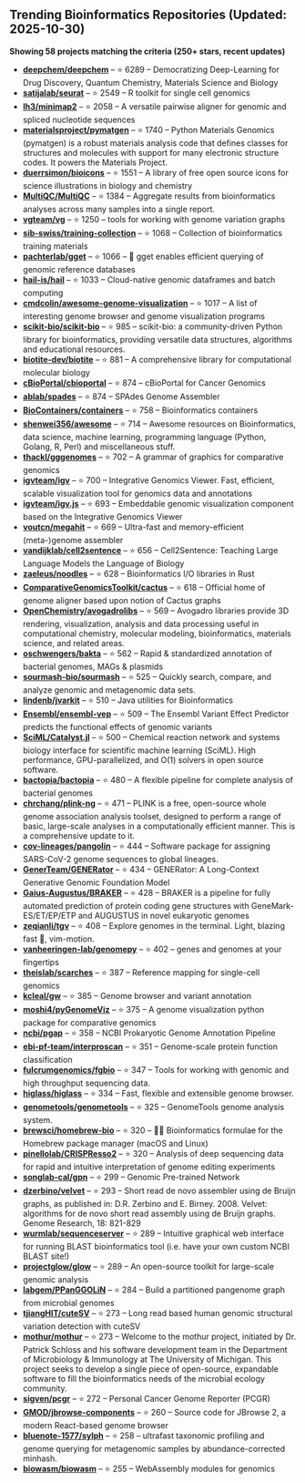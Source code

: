 ## Trending Bioinformatics Repositories (Updated: 2025-10-30)

**Showing 58 projects matching the criteria (250+ stars, recent updates)**

- **[deepchem/deepchem](https://github.com/deepchem/deepchem)** – ⭐ 6289 – Democratizing Deep-Learning for Drug Discovery, Quantum Chemistry, Materials Science and Biology
- **[satijalab/seurat](https://github.com/satijalab/seurat)** – ⭐ 2549 – R toolkit for single cell genomics
- **[lh3/minimap2](https://github.com/lh3/minimap2)** – ⭐ 2058 – A versatile pairwise aligner for genomic and spliced nucleotide sequences
- **[materialsproject/pymatgen](https://github.com/materialsproject/pymatgen)** – ⭐ 1740 – Python Materials Genomics (pymatgen) is a robust materials analysis code that defines classes for structures and molecules with support for many electronic structure codes. It powers the Materials Project.
- **[duerrsimon/bioicons](https://github.com/duerrsimon/bioicons)** – ⭐ 1551 – A library of free open source icons for science illustrations in biology and chemistry
- **[MultiQC/MultiQC](https://github.com/MultiQC/MultiQC)** – ⭐ 1384 – Aggregate results from bioinformatics analyses across many samples into a single report.
- **[vgteam/vg](https://github.com/vgteam/vg)** – ⭐ 1250 – tools for working with genome variation graphs
- **[sib-swiss/training-collection](https://github.com/sib-swiss/training-collection)** – ⭐ 1068 – Collection of bioinformatics training materials
- **[pachterlab/gget](https://github.com/pachterlab/gget)** – ⭐ 1066 – 🧬 gget enables efficient querying of genomic reference databases
- **[hail-is/hail](https://github.com/hail-is/hail)** – ⭐ 1033 – Cloud-native genomic dataframes and batch computing
- **[cmdcolin/awesome-genome-visualization](https://github.com/cmdcolin/awesome-genome-visualization)** – ⭐ 1017 – A list of interesting genome browser and genome visualization programs
- **[scikit-bio/scikit-bio](https://github.com/scikit-bio/scikit-bio)** – ⭐ 985 – scikit-bio: a community-driven Python library for bioinformatics, providing versatile data structures, algorithms and educational resources.
- **[biotite-dev/biotite](https://github.com/biotite-dev/biotite)** – ⭐ 881 – A comprehensive library for computational molecular biology
- **[cBioPortal/cbioportal](https://github.com/cBioPortal/cbioportal)** – ⭐ 874 – cBioPortal for Cancer Genomics
- **[ablab/spades](https://github.com/ablab/spades)** – ⭐ 874 – SPAdes Genome Assembler
- **[BioContainers/containers](https://github.com/BioContainers/containers)** – ⭐ 758 – Bioinformatics containers
- **[shenwei356/awesome](https://github.com/shenwei356/awesome)** – ⭐ 714 – Awesome resources on Bioinformatics, data science, machine learning, programming language (Python, Golang, R, Perl) and miscellaneous stuff.
- **[thackl/gggenomes](https://github.com/thackl/gggenomes)** – ⭐ 702 – A grammar of graphics for comparative genomics
- **[igvteam/igv](https://github.com/igvteam/igv)** – ⭐ 700 – Integrative Genomics Viewer. Fast, efficient, scalable visualization tool for genomics data and annotations
- **[igvteam/igv.js](https://github.com/igvteam/igv.js)** – ⭐ 693 – Embeddable genomic visualization component based on the Integrative Genomics Viewer
- **[voutcn/megahit](https://github.com/voutcn/megahit)** – ⭐ 669 – Ultra-fast and memory-efficient (meta-)genome assembler
- **[vandijklab/cell2sentence](https://github.com/vandijklab/cell2sentence)** – ⭐ 656 – Cell2Sentence: Teaching Large Language Models the Language of Biology
- **[zaeleus/noodles](https://github.com/zaeleus/noodles)** – ⭐ 628 – Bioinformatics I/O libraries in Rust
- **[ComparativeGenomicsToolkit/cactus](https://github.com/ComparativeGenomicsToolkit/cactus)** – ⭐ 618 – Official home of genome aligner based upon notion of Cactus graphs
- **[OpenChemistry/avogadrolibs](https://github.com/OpenChemistry/avogadrolibs)** – ⭐ 569 – Avogadro libraries provide 3D rendering, visualization, analysis and data processing useful in computational chemistry, molecular modeling, bioinformatics, materials science, and related areas.
- **[oschwengers/bakta](https://github.com/oschwengers/bakta)** – ⭐ 562 – Rapid & standardized annotation of bacterial genomes, MAGs & plasmids
- **[sourmash-bio/sourmash](https://github.com/sourmash-bio/sourmash)** – ⭐ 525 – Quickly search, compare, and analyze genomic and metagenomic data sets.
- **[lindenb/jvarkit](https://github.com/lindenb/jvarkit)** – ⭐ 510 – Java utilities for Bioinformatics
- **[Ensembl/ensembl-vep](https://github.com/Ensembl/ensembl-vep)** – ⭐ 509 – The Ensembl Variant Effect Predictor predicts the functional effects of genomic variants
- **[SciML/Catalyst.jl](https://github.com/SciML/Catalyst.jl)** – ⭐ 500 – Chemical reaction network and systems biology interface for scientific machine learning (SciML). High performance, GPU-parallelized, and O(1) solvers in open source software.
- **[bactopia/bactopia](https://github.com/bactopia/bactopia)** – ⭐ 480 – A flexible pipeline for complete analysis of bacterial genomes
- **[chrchang/plink-ng](https://github.com/chrchang/plink-ng)** – ⭐ 471 – PLINK is a free, open-source whole genome association analysis toolset, designed to perform a range of basic, large-scale analyses in a computationally efficient manner.  This is a comprehensive update to it.
- **[cov-lineages/pangolin](https://github.com/cov-lineages/pangolin)** – ⭐ 444 – Software package for assigning SARS-CoV-2 genome sequences to global lineages.
- **[GenerTeam/GENERator](https://github.com/GenerTeam/GENERator)** – ⭐ 434 – GENERator: A Long-Context Generative Genomic Foundation Model
- **[Gaius-Augustus/BRAKER](https://github.com/Gaius-Augustus/BRAKER)** – ⭐ 428 – BRAKER is a pipeline for fully automated prediction of protein coding gene structures with GeneMark-ES/ET/EP/ETP and AUGUSTUS in novel eukaryotic genomes
- **[zeqianli/tgv](https://github.com/zeqianli/tgv)** – ⭐ 408 – Explore genomes in the terminal. Light, blazing fast 🚀, vim-motion.
- **[vanheeringen-lab/genomepy](https://github.com/vanheeringen-lab/genomepy)** – ⭐ 402 – genes and genomes at your fingertips
- **[theislab/scarches](https://github.com/theislab/scarches)** – ⭐ 387 – Reference mapping for single-cell genomics
- **[kcleal/gw](https://github.com/kcleal/gw)** – ⭐ 385 – Genome browser and variant annotation
- **[moshi4/pyGenomeViz](https://github.com/moshi4/pyGenomeViz)** – ⭐ 375 – A genome visualization python package for comparative genomics
- **[ncbi/pgap](https://github.com/ncbi/pgap)** – ⭐ 358 – NCBI Prokaryotic Genome Annotation Pipeline
- **[ebi-pf-team/interproscan](https://github.com/ebi-pf-team/interproscan)** – ⭐ 351 – Genome-scale protein function classification
- **[fulcrumgenomics/fgbio](https://github.com/fulcrumgenomics/fgbio)** – ⭐ 347 – Tools for working with genomic and high throughput sequencing data.
- **[higlass/higlass](https://github.com/higlass/higlass)** – ⭐ 334 – Fast, flexible and extensible genome browser.
- **[genometools/genometools](https://github.com/genometools/genometools)** – ⭐ 325 – GenomeTools genome analysis system.
- **[brewsci/homebrew-bio](https://github.com/brewsci/homebrew-bio)** – ⭐ 320 – :beer::microscope: Bioinformatics formulae for the Homebrew package manager (macOS and Linux)
- **[pinellolab/CRISPResso2](https://github.com/pinellolab/CRISPResso2)** – ⭐ 320 – Analysis of deep sequencing data for rapid and intuitive interpretation of genome editing experiments
- **[songlab-cal/gpn](https://github.com/songlab-cal/gpn)** – ⭐ 299 – Genomic Pre-trained Network
- **[dzerbino/velvet](https://github.com/dzerbino/velvet)** – ⭐ 293 – Short read de novo assembler using de Bruijn graphs, as published in: D.R. Zerbino and E. Birney. 2008. Velvet: algorithms for de novo short read assembly using de Bruijn graphs. Genome Research, 18: 821-829
- **[wurmlab/sequenceserver](https://github.com/wurmlab/sequenceserver)** – ⭐ 289 – Intuitive graphical web interface for running BLAST bioinformatics tool (i.e. have your own custom NCBI BLAST site!)
- **[projectglow/glow](https://github.com/projectglow/glow)** – ⭐ 289 – An open-source toolkit for large-scale genomic analysis
- **[labgem/PPanGGOLiN](https://github.com/labgem/PPanGGOLiN)** – ⭐ 284 – Build a partitioned pangenome graph from microbial genomes
- **[tjiangHIT/cuteSV](https://github.com/tjiangHIT/cuteSV)** – ⭐ 273 – Long read based human genomic structural variation detection with cuteSV
- **[mothur/mothur](https://github.com/mothur/mothur)** – ⭐ 273 – Welcome to the mothur project, initiated by Dr. Patrick Schloss and his software development team in the Department of Microbiology & Immunology at The University of Michigan. This project seeks to develop a single piece of open-source, expandable software to fill the bioinformatics needs of the microbial ecology community.
- **[sigven/pcgr](https://github.com/sigven/pcgr)** – ⭐ 272 – Personal Cancer Genome Reporter (PCGR)
- **[GMOD/jbrowse-components](https://github.com/GMOD/jbrowse-components)** – ⭐ 260 – Source code for JBrowse 2, a modern React-based genome browser
- **[bluenote-1577/sylph](https://github.com/bluenote-1577/sylph)** – ⭐ 258 – ultrafast taxonomic profiling and genome querying for metagenomic samples by abundance-corrected minhash.
- **[biowasm/biowasm](https://github.com/biowasm/biowasm)** – ⭐ 255 – WebAssembly modules for genomics
